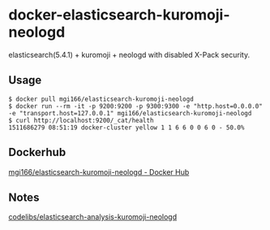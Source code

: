 # docker-elasticsearch-kuromoji-neologd
elasticsearch(5.4.1) + kuromoji + neologd with disabled X-Pack security.

## Usage

```
$ docker pull mgi166/elasticsearch-kuromoji-neologd
$ docker run --rm -it -p 9200:9200 -p 9300:9300 -e "http.host=0.0.0.0" -e "transport.host=127.0.0.1" mgi166/elasticsearch-kuromoji-neologd
$ curl http://localhost:9200/_cat/health
1511686279 08:51:19 docker-cluster yellow 1 1 6 6 0 0 6 0 - 50.0%
```

## Dockerhub

[mgi166/elasticsearch-kuromoji-neologd - Docker Hub](https://hub.docker.com/r/mgi166/elasticsearch-kuromoji-neologd/)

## Notes

[codelibs/elasticsearch-analysis-kuromoji-neologd](https://github.com/codelibs/elasticsearch-analysis-kuromoji-neologd)

